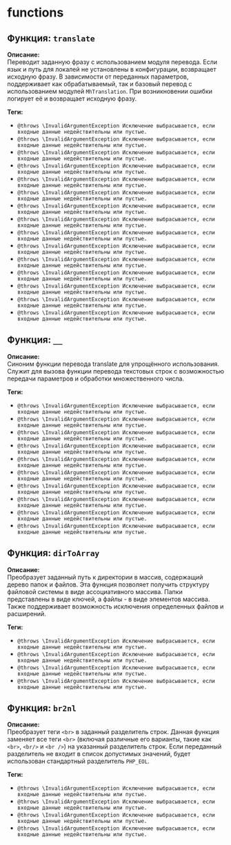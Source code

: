 # functions

## Функция: `translate`

**Описание:**  
Переводит заданную фразу с использованием модуля перевода.
Если язык и путь для локалей не установлены в конфигурации, возвращает исходную фразу.
В зависимости от переданных параметров, поддерживает как обрабатываемый,
так и базовый перевод с использованием модулей `MhTranslation`.
При возникновении ошибки логирует её и возвращает исходную фразу.

**Теги:**
- `@throws \InvalidArgumentException Исключение выбрасывается, если входные данные недействительны или пустые.`
- `@throws \InvalidArgumentException Исключение выбрасывается, если входные данные недействительны или пустые.`
- `@throws \InvalidArgumentException Исключение выбрасывается, если входные данные недействительны или пустые.`
- `@throws \InvalidArgumentException Исключение выбрасывается, если входные данные недействительны или пустые.`
- `@throws \InvalidArgumentException Исключение выбрасывается, если входные данные недействительны или пустые.`
- `@throws \InvalidArgumentException Исключение выбрасывается, если входные данные недействительны или пустые.`
- `@throws \InvalidArgumentException Исключение выбрасывается, если входные данные недействительны или пустые.`
- `@throws \InvalidArgumentException Исключение выбрасывается, если входные данные недействительны или пустые.`
- `@throws \InvalidArgumentException Исключение выбрасывается, если входные данные недействительны или пустые.`
- `@throws \InvalidArgumentException Исключение выбрасывается, если входные данные недействительны или пустые.`
- `@throws \InvalidArgumentException Исключение выбрасывается, если входные данные недействительны или пустые.`
- `@throws \InvalidArgumentException Исключение выбрасывается, если входные данные недействительны или пустые.`
- `@throws \InvalidArgumentException Исключение выбрасывается, если входные данные недействительны или пустые.`
- `@throws \InvalidArgumentException Исключение выбрасывается, если входные данные недействительны или пустые.`
- `@throws \InvalidArgumentException Исключение выбрасывается, если входные данные недействительны или пустые.`
## Функция: `__`

**Описание:**  
Синоним функции перевода translate для упрощённого использования.
Служит для вызова функции перевода текстовых строк с возможностью передачи параметров и обработки множественного числа.

**Теги:**
- `@throws \InvalidArgumentException Исключение выбрасывается, если входные данные недействительны или пустые.`
- `@throws \InvalidArgumentException Исключение выбрасывается, если входные данные недействительны или пустые.`
- `@throws \InvalidArgumentException Исключение выбрасывается, если входные данные недействительны или пустые.`
- `@throws \InvalidArgumentException Исключение выбрасывается, если входные данные недействительны или пустые.`
- `@throws \InvalidArgumentException Исключение выбрасывается, если входные данные недействительны или пустые.`
- `@throws \InvalidArgumentException Исключение выбрасывается, если входные данные недействительны или пустые.`
- `@throws \InvalidArgumentException Исключение выбрасывается, если входные данные недействительны или пустые.`
- `@throws \InvalidArgumentException Исключение выбрасывается, если входные данные недействительны или пустые.`
- `@throws \InvalidArgumentException Исключение выбрасывается, если входные данные недействительны или пустые.`
- `@throws \InvalidArgumentException Исключение выбрасывается, если входные данные недействительны или пустые.`
## Функция: `dirToArray`

**Описание:**  
Преобразует заданный путь к директории в массив, содержащий дерево папок и файлов.
Эта функция позволяет получить структуру файловой системы в виде ассоциативного массива.
Папки представлены в виде ключей, а файлы - в виде элементов массива.
Также поддерживает возможность исключения определенных файлов и расширений.

**Теги:**
- `@throws \InvalidArgumentException Исключение выбрасывается, если входные данные недействительны или пустые.`
- `@throws \InvalidArgumentException Исключение выбрасывается, если входные данные недействительны или пустые.`
- `@throws \InvalidArgumentException Исключение выбрасывается, если входные данные недействительны или пустые.`
- `@throws \InvalidArgumentException Исключение выбрасывается, если входные данные недействительны или пустые.`
## Функция: `br2nl`

**Описание:**  
Преобразует теги `<br>` в заданный разделитель строк.
Данная функция заменяет все теги `<br>` (включая различные его варианты, такие как `<br>`, `<br/>` и `<br />`)
на указанный разделитель строк. Если переданный разделитель не входит в список допустимых
значений, будет использован стандартный разделитель `PHP_EOL`.

**Теги:**
- `@throws \InvalidArgumentException Исключение выбрасывается, если входные данные недействительны или пустые.`
- `@throws \InvalidArgumentException Исключение выбрасывается, если входные данные недействительны или пустые.`
- `@throws \InvalidArgumentException Исключение выбрасывается, если входные данные недействительны или пустые.`
- `@throws \InvalidArgumentException Исключение выбрасывается, если входные данные недействительны или пустые.`

